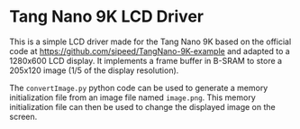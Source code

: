 # Tang Nano 9K LCD Driver

This is a simple LCD driver made for the Tang Nano 9K based on the official code at https://github.com/sipeed/TangNano-9K-example and adapted to a 1280x600 LCD display. It implements a frame buffer in B-SRAM to store a 205x120 image (1/5 of the display resolution).

The `convertImage.py` python code can be used to generate a memory initialization file from an image file named `image.png`. This memory initialization file can then be used to change the displayed image on the screen.